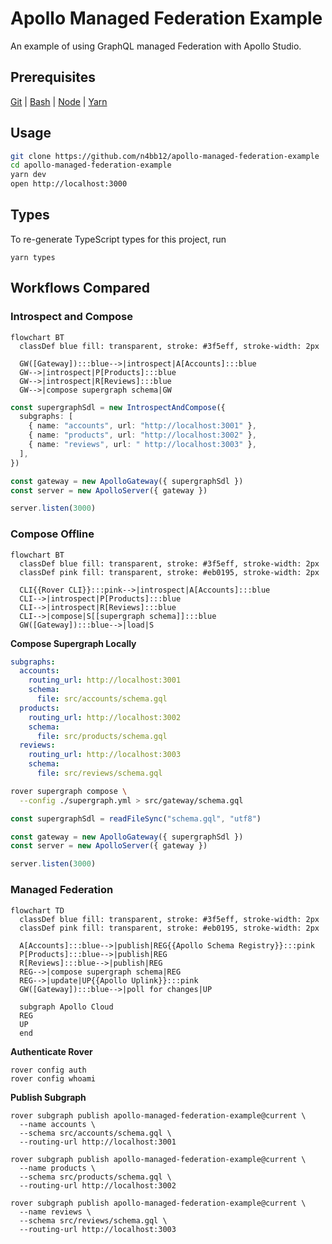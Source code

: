 # Apollo Managed Federation Example

An example of using GraphQL managed Federation with Apollo Studio.

## Prerequisites

[Git](https://git-scm.com/book/en/v2/Getting-Started-Installing-Git) | [Bash](https://www.google.de/search?q=install+bash) | [Node](https://nodejs.org/en/download) | [Yarn](https://classic.yarnpkg.com/en/docs/install)

## Usage

```bash
git clone https://github.com/n4bb12/apollo-managed-federation-example
cd apollo-managed-federation-example
yarn dev
open http://localhost:3000
```

## Types

To re-generate TypeScript types for this project, run

```
yarn types
```

## Workflows Compared

### Introspect and Compose

```mermaid
flowchart BT
  classDef blue fill: transparent, stroke: #3f5eff, stroke-width: 2px

  GW([Gateway]):::blue-->|introspect|A[Accounts]:::blue
  GW-->|introspect|P[Products]:::blue
  GW-->|introspect|R[Reviews]:::blue
  GW-->|compose supergraph schema|GW
```

```ts title="server.ts"
const supergraphSdl = new IntrospectAndCompose({
  subgraphs: [
    { name: "accounts", url: "http://localhost:3001" },
    { name: "products", url: "http://localhost:3002" },
    { name: "reviews", url: " http://localhost:3003" },
  ],
})

const gateway = new ApolloGateway({ supergraphSdl })
const server = new ApolloServer({ gateway })

server.listen(3000)
```

### Compose Offline

```mermaid
flowchart BT
  classDef blue fill: transparent, stroke: #3f5eff, stroke-width: 2px
  classDef pink fill: transparent, stroke: #eb0195, stroke-width: 2px

  CLI{{Rover CLI}}:::pink-->|introspect|A[Accounts]:::blue
  CLI-->|introspect|P[Products]:::blue
  CLI-->|introspect|R[Reviews]:::blue
  CLI-->|compose|S[[supergraph schema]]:::blue
  GW([Gateway]):::blue-->|load|S
```

**Compose Supergraph Locally**

```yml title="supergraph.yaml"
subgraphs:
  accounts:
    routing_url: http://localhost:3001
    schema:
      file: src/accounts/schema.gql
  products:
    routing_url: http://localhost:3002
    schema:
      file: src/products/schema.gql
  reviews:
    routing_url: http://localhost:3003
    schema:
      file: src/reviews/schema.gql
```

```sh title="rover supergraph compose"
rover supergraph compose \
  --config ./supergraph.yml > src/gateway/schema.gql
```

```ts title="server.ts"
const supergraphSdl = readFileSync("schema.gql", "utf8")

const gateway = new ApolloGateway({ supergraphSdl })
const server = new ApolloServer({ gateway })

server.listen(3000)
```

### Managed Federation

```mermaid
flowchart TD
  classDef blue fill: transparent, stroke: #3f5eff, stroke-width: 2px
  classDef pink fill: transparent, stroke: #eb0195, stroke-width: 2px

  A[Accounts]:::blue-->|publish|REG{{Apollo Schema Registry}}:::pink
  P[Products]:::blue-->|publish|REG
  R[Reviews]:::blue-->|publish|REG
  REG-->|compose supergraph schema|REG
  REG-->|update|UP{{Apollo Uplink}}:::pink
  GW([Gateway]):::blue-->|poll for changes|UP

  subgraph Apollo Cloud
  REG
  UP
  end
```

**Authenticate Rover**

```
rover config auth
rover config whoami
```

**Publish Subgraph**

```
rover subgraph publish apollo-managed-federation-example@current \
  --name accounts \
  --schema src/accounts/schema.gql \
  --routing-url http://localhost:3001

rover subgraph publish apollo-managed-federation-example@current \
  --name products \
  --schema src/products/schema.gql \
  --routing-url http://localhost:3002

rover subgraph publish apollo-managed-federation-example@current \
  --name reviews \
  --schema src/reviews/schema.gql \
  --routing-url http://localhost:3003
```
